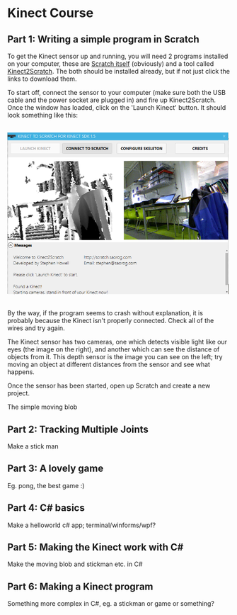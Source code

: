 # Kinect Course

## Part 1: Writing a simple program in Scratch

To get the Kinect sensor up and running, you will need 2 programs installed on your computer, these are [Scratch itself](http://scratch.mit.edu/scratch_1.4/) (obviously) and a tool called [Kinect2Scratch](http://scratch.saorog.com/). The both should be installed already, but if not just click the links to download them. 

To start off, connect the sensor to your computer (make sure both the USB cable and the power socket are plugged in) and fire up Kinect2Scratch. Once the window has loaded, click on the 'Launch Kinect' button. It should look something like this: 

<br><img src = "images/kinect2scratch-output.png" width=500><br><br>

By the way, if the program seems to crash without explanation, it is probably because the Kinect isn't properly connected. Check all of the wires and try again.

The Kinect sensor has two cameras, one which detects visible light like our eyes (the image on the right), and another which can see the distance of objects from it. This depth sensor is the image you can see on the left; try moving an object at different distances from the sensor and see what happens.

Once the sensor has been started, open up Scratch and create a new project.

The simple moving blob






## Part 2: Tracking Multiple Joints

Make a stick man

## Part 3: A lovely game

Eg. pong, the best game :)

## Part 4: C# basics

Make a helloworld c# app; terminal/winforms/wpf?

## Part 5: Making the Kinect work with C#

Make the moving blob and stickman etc. in C#

## Part 6: Making a Kinect program

Something more complex in C#, eg. a stickman or game or something?